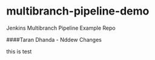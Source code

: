 # multibranch-pipeline-demo
Jenkins Multibranch Pipeline Example Repo


####Taran Dhanda - Nddew Changes

this is test
